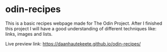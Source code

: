 # odin-recipes

This is a basic recipes webpage made for The Odin Project.
After I finished this project I will have a good understanding of different techniques like: links, images and lists.

Live preview link: https://daanhautekeete.github.io/odin-recipes/
